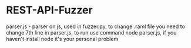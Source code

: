 # REST-API-Fuzzer

parser.js - parser on js, used in fuzzer.py, to change .raml file you need to change 7th line in parser.js, to run use command node parser.js, if you haven't install node it's your personal problem
 